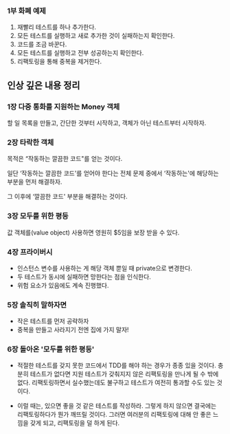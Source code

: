 ### 1부 화폐 예제

1. 재빨리 테스트를 하나 추가한다.
2. 모든 테스트를 실행하고 새로 추가한 것이 실패하는지 확인한다.
3. 코드를 조금 바꾼다.
4. 모든 테스트를 실행하고 전부 성공하는지 확인한다.
5. 리팩토링을 통해 중복을 제거한다.


## 인상 깊은 내용 정리

### 1장 다중 통화를 지원하는 Money 객체
할 일 목록을 만들고, 간단한 것부터 시작하고, 객체가 아닌 테스트부터 시작하자.

### 2장 타락한 객체
목적은 “작동하는 깔끔한 코드"를 얻는 것이다.

일단 ‘작동하는 깔끔한 코드'를 얻어야 한다는 전체 문제 중에서 ‘작동하는'에 해당하는 부분을 먼저 해결하자.

그 이후에 ‘깔끔한 코드' 부분을 해결하는 것이다.


### 3장 모두를 위한 평등
값 객체를(value object) 사용하면 영원히 $5임을 보장 받을 수 있다.


### 4장 프라이버시
- 인스턴스 변수를 사용하는 게 해당 객체 뿐일 때 private으로 변경한다.
- 두 테스트가 동시에 실패하면 망한다는 점을 인식한다.
- 위험 요소가 있음에도 계속 진행했다.

### 5장 솔직히 말하자면
- 작은 테스트를 먼저 공략하자
- 중복을 만들고 사라지기 전엔 집에 가지 말자! 


### 6장 돌아온 '모두를 위한 평등'
- 적절한 테스트를 갖지 못한 코드에서 TDD를 해야 하는 경우가 종종 있을 것이다. 충분히 테스트가 없다면 지원 테스트가 갖춰지지 않은 리팩토링을 만나게 될 수 밖에 없다. 리팩토링하면서 실수했는데도 불구하고 테스트가 여전히 통과할 수도 있는 것이다. 

- 이럴 때는, 있으면 좋을 것 같은 테스트를 작성하라. 그렇게 하지 않으면 결국에는 리팩토링하다가 뭔가 깨뜨릴 것이다. 그러면 여러분의 리팩토링에 대해 안 좋은 느낌을 갖게 되고, 리팩토링을 덜 하게 된다. 